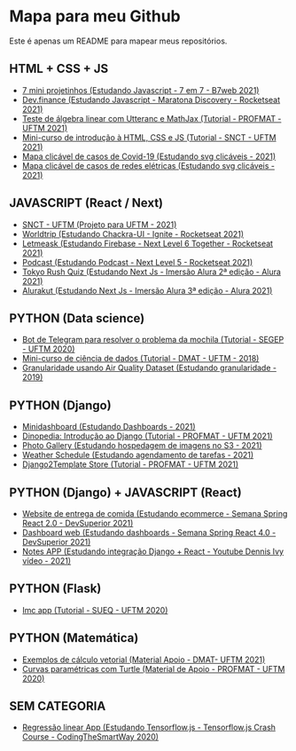 # Mapa para meu Github

Este é apenas um README para mapear meus repositórios.

## HTML + CSS + JS

- <a href="https://github.com/leandrocl2005/7em7-B7web-javascript">7 mini projetinhos (Estudando Javascript - 7 em 7 - B7web 2021)</a>
- <a href="https://github.com/leandrocl2005/maratona-discovery-rocketseat-dev-finance-2021">Dev.finance (Estudando Javascript - Maratona Discovery - Rocketseat 2021)</a>
- <a href="https://leandrocl2005.github.io/test-algebra-html-css-example/">Teste de álgebra linear com Utteranc e MathJax (Tutorial - PROFMAT - UFTM 2021)</a>
- <a href="https://leandrocl2005.github.io/leandro-portfolio/">Mini-curso de introdução à HTML, CSS e JS (Tutorial - SNCT - UFTM 2021)</a>
- <a href="https://github.com/leandrocl2005/html-css-jquery-svg-maps">Mapa clicável de casos de Covid-19 (Estudando svg clicáveis - 2021)</a>
- <a href="https://github.com/leandrocl2005/electrical-host">Mapa clicável de casos de redes elétricas (Estudando svg clicáveis - 2021)</a>

## JAVASCRIPT (React / Next)

- <a href="https://github.com/leandrocl2005/snct-uftm">SNCT - UFTM (Projeto para UFTM - 2021)</a>
- <a href="https://github.com/leandrocl2005/worldtrip">Worldtrip (Estudando Chackra-UI - Ignite - Rocketseat 2021)</a>
- <a href="https://github.com/leandrocl2005/nlw-together-letmeask-reactjs">Letmeask (Estudando Firebase - Next Level 6 Together - Rocketseat 2021)</a>
- <a href="https://github.com/leandrocl2005/podcastr-next-level-5-react">Podcast (Estudando Podcast - Next Level 5 -  Rocketseat 2021)</a>
- <a href="https://github.com/leandrocl2005/imersao-next-alura-01-2021">Tokyo Rush Quiz (Estudando Next Js - Imersão Alura 2ª edição - Alura 2021)</a> 
- <a href="https://github.com/leandrocl2005/alurakut">Alurakut (Estudando Next Js - Imersão Alura 3ª edição - Alura 2021)</a>

## PYTHON (Data science)

- <a href="https://github.com/leandrocl2005/segep-2020-knapsack-problem-bot">Bot de Telegram para resolver o problema da mochila (Tutorial - SEGEP - UFTM 2020)</a>
- <a href="https://github.com/leandrocl2005/Curso-basico-de-Python-para-cientistas-de-dados">Mini-curso de ciência de dados (Tutorial - DMAT - UFTM - 2018)</a>
- <a href="https://github.com/leandrocl2005/granularidade_air_quality">Granularidade usando Air Quality Dataset (Estudando granularidade - 2019)</a>

## PYTHON (Django)

- <a href="https://github.com/leandrocl2005/minidashboard">Minidashboard (Estudando Dashboards - 2021)</a>
- <a href="https://github.com/leandrocl2005/dinopedia">Dinopedia: Introdução ao Django (Tutorial - PROFMAT - UFTM 2021)</a>
- <a href="https://github.com/leandrocl2005/django-photo-gallery">Photo Gallery (Estudando hospedagem de imagens no S3 - 2021)</a>
- <a href="https://github.com/leandrocl2005/weatherSchedule">Weather Schedule (Estudando agendamento de tarefas - 2021)</a>
- <a href="https://github.com/leandrocl2005/template2django-store">Django2Template Store (Tutorial - PROFMAT - UFTM 2021)</a>

## PYTHON (Django) + JAVASCRIPT (React)

- <a href="https://github.com/leandrocl2005/ds-food-delivery">Website de entrega de comida (Estudando ecommerce - Semana Spring React 2.0 - DevSuperior 2021)</a>
- <a href="https://github.com/leandrocl2005/dashboard-django-react">Dashboard web (Estudando dashboards - Semana Spring React 4.0 - DevSuperior 2021)</a>
- <a href="https://github.com/leandrocl2005/django-react-notes-app">Notes APP (Estudando integração Django + React - Youtube Dennis Ivy vídeo - 2021)</a> 

## PYTHON (Flask)

- <a href="https://github.com/leandrocl2005/flask-imc-boilerplate">Imc app (Tutorial - SUEQ - UFTM 2020)</a>

## PYTHON (Matemática)

- <a href="https://github.com/leandrocl2005/calculo-2">Exemplos de cálculo vetorial (Material Apoio - DMAT- UFTM 2021)</a>
- <a href="https://github.com/leandrocl2005/math-with-python-turtle">Curvas paramétricas com Turtle (Material de Apoio - PROFMAT - UFTM 2020)</a>

## SEM CATEGORIA

- <a href="https://github.com/leandrocl2005/ml-train-tensorjs-regression">Regressão linear App (Estudando Tensorflow.js - Tensorflow.js Crash Course - CodingTheSmartWay 2020)</a>
